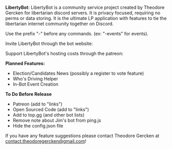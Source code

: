 **LibertyBot**: LibertyBot is a community service project created by Theodore Gercken for libertarian discord servers. It is privacy focused, requiring no perms or data storing. It is the ultimate LP application with features to tie the libertarian internet community together on Discord.

Use the prefix "-" before any commands. (ex: "-events" for events).

Invite LibertyBot through the bot website:

Support LibertyBot's hosting costs through the patreon:

**Planned Features:**
- Election/Candidates News (possibly a register to vote feature)
- Who's Driving Helper
- In-Bot Event Creation

**To Do Before Release**
- Patreon (add to "links")
- Open Sourced Code (add to "links")
- Add to top.gg (and other bot lists)
- Remove note about Jim's bot from ping.js
- Hide the config.json file

If you have any feature suggestions please contact Theodore Gercken at contact.theodoregercken@gmail.com!